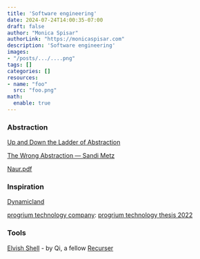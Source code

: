 ```yaml
---
title: 'Software engineering'
date: 2024-07-24T14:00:35-07:00
draft: false
author: "Monica Spisar"
authorLink: "https://monicaspisar.com"
description: 'Software engineering'
images: 
- "/posts/.../....png"
tags: []
categories: []
resources:
- name: "foo"
  src: "foo.png"
math:
  enable: true
---
```


### Abstraction
[Up and Down the Ladder of Abstraction](https://worrydream.com/LadderOfAbstraction/ "Up and Down the Ladder of Abstraction")

[The Wrong Abstraction — Sandi Metz](https://sandimetz.com/blog/2016/1/20/the-wrong-abstraction "The Wrong Abstraction — Sandi Metz")

[Naur\.pdf](https://pages.cs.wisc.edu/~remzi/Naur.pdf "Naur.pdf")

### Inspiration
[Dynamicland](https://dynamicland.org/ "Dynamicland")

[progrium technology company](https://progrium.com/ "progrium technology company"): [progrium technology thesis 2022](https://youtu.be/yKZ15O7zeHY?feature=shared)

### Tools
[Elvish Shell](https://elv.sh/ "Elvish Shell") - by Qi, a fellow [Recurser](https://recurse.com)